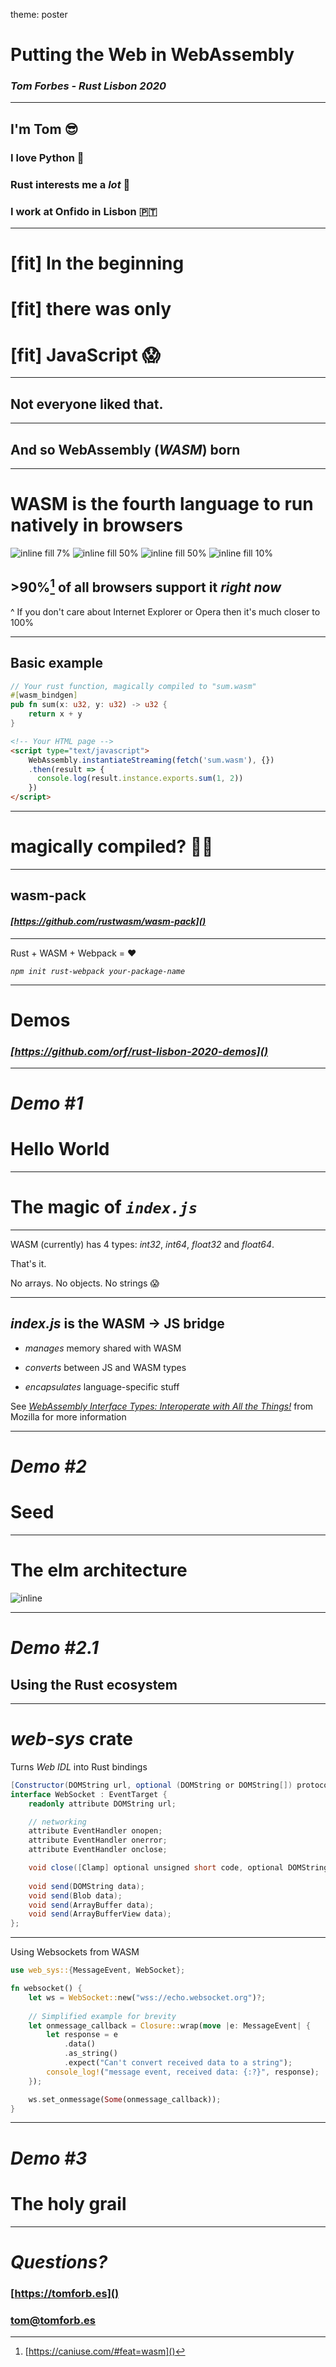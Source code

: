 theme: poster

# Putting the Web in WebAssembly

### *Tom Forbes - Rust Lisbon 2020*

---

## I'm Tom 😎

### I love Python 🐍

### Rust interests me a *lot* 🦀

### I work at Onfido in Lisbon️ 🇵🇹

---

# [fit] In the beginning

# [fit] there was only

# [fit] JavaScript 😱

--- 

## Not everyone liked that.

---

## And so WebAssembly (*WASM*) born

---

# WASM is the fourth language to run natively in browsers

![inline fill 7%](./images/html.png) ![inline fill 50%](./images/css.jpg) ![inline fill 50%](./images/js.png) ![inline fill 10%](./images/wasm.png)

## >90%[^1] of all browsers support it *right now*

[^1]: [https://caniuse.com/#feat=wasm]()

^ If you don't care about Internet Explorer or Opera then it's much closer to 100%

---

## Basic example

```rust
// Your rust function, magically compiled to "sum.wasm"
#[wasm_bindgen]
pub fn sum(x: u32, y: u32) -> u32 {
    return x + y
}
```

```html
<!-- Your HTML page -->
<script type="text/javascript">
    WebAssembly.instantiateStreaming(fetch('sum.wasm'), {})
    .then(result => {
      console.log(result.instance.exports.sum(1, 2))
    })
</script>
```

---

# magically compiled? 🧙‍♀️

---

## wasm-pack

#### *[https://github.com/rustwasm/wasm-pack]()*

---

Rust + WASM + Webpack = ❤️

*`npm init rust-webpack your-package-name`*

---

# Demos

### *[https://github.com/orf/rust-lisbon-2020-demos]()*

---

# *Demo #1*

# Hello World

---

# The magic of *`index.js`*

---

WASM (currently) has 4 types: *int32*, *int64*, *float32* and *float64*.

That's it.

No arrays. No objects. No strings 😱

---

## *index.js* is the WASM -> JS bridge

* *manages* memory shared with WASM

* *converts* between JS and WASM types

* *encapsulates* language-specific stuff


See *[WebAssembly Interface Types: Interoperate with All the Things!](https://hacks.mozilla.org/2019/08/webassembly-interface-types/)*
from Mozilla for more information

---

# *Demo #2*

# Seed

---

# The elm architecture

![inline](./images/elm.jpg)

---

# *Demo #2.1*

## Using the Rust ecosystem

---

# *web-sys* crate

Turns *Web IDL* into Rust bindings

```c#
[Constructor(DOMString url, optional (DOMString or DOMString[]) protocols)]
interface WebSocket : EventTarget {
    readonly attribute DOMString url;

    // networking
    attribute EventHandler onopen;
    attribute EventHandler onerror;
    attribute EventHandler onclose;

    void close([Clamp] optional unsigned short code, optional DOMString reason);
    
    void send(DOMString data);
    void send(Blob data);
    void send(ArrayBuffer data);
    void send(ArrayBufferView data);
};
```

---

Using Websockets from WASM

```rust
use web_sys::{MessageEvent, WebSocket};

fn websocket() {
    let ws = WebSocket::new("wss://echo.websocket.org")?;
    
    // Simplified example for brevity
    let onmessage_callback = Closure::wrap(move |e: MessageEvent| {
        let response = e
            .data()
            .as_string()
            .expect("Can't convert received data to a string");
        console_log!("message event, received data: {:?}", response);
    });

    ws.set_onmessage(Some(onmessage_callback));
}
```

---

# *Demo #3*

# The holy grail

---

# *Questions?*


### [https://tomforb.es]()

### tom@tomforb.es